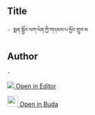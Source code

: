 ## Title
	- སྨན་སྦྱོར་ལག་ལེན་གྱི་གདམས་པ་མྱོང་གྲུབ་མ

## Author
	- 



[<img src="https://img.icons8.com/color/25/000000/edit-property.png"> Open in Editor](http://editor.openpecha.org/P004587)

[<img width="25" src="https://library.bdrc.io/icons/BUDA-small.svg"> Open in Buda](https://library.bdrc.io/show/bdr:IE0OPP004587)
